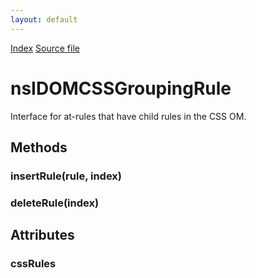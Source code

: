 ```yaml
---
layout: default
---
```

<div id='links'><a href="../index.html">Index</a>
<a href="http://dxr.mozilla.org/mozilla-central/source/dom/interfaces/css/nsIDOMCSSGroupingRule.idl">Source file</a>
</div>

# nsIDOMCSSGroupingRule #
  
Interface for at-rules that have child rules in the CSS OM.  
  

## Methods ##

### insertRule(rule, index) ###

### deleteRule(index) ###

## Attributes ##

### cssRules ###
